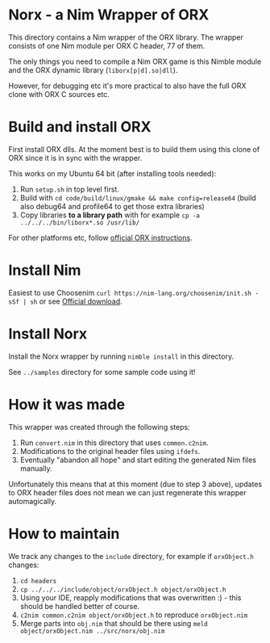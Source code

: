 # Norx - a Nim Wrapper of ORX
This directory contains a Nim wrapper of the ORX library. The wrapper consists of one Nim module per ORX C header, 77 of them.

The only things you need to compile a Nim ORX game is this Nimble module and the ORX dynamic library (`liborx[p|d].so|dll`).

However, for debugging etc it's more practical to also have the full ORX clone with ORX C sources etc.

# Build and install ORX
First install ORX dlls. At the moment best is to build them using this clone of ORX since it is in sync with the wrapper.

This works on my Ubuntu 64 bit (after installing tools needed):

1. Run `setup.sh` in top level first.
2. Build with `cd code/build/linux/gmake && make config=release64` (build also debug64 and profile64 to get those extra libraries)
3. Copy libraries **to a library path** with for example `cp -a ../../../bin/liborx*.so /usr/lib/` 

For other platforms etc, follow [official ORX instructions](https://wiki.orx-project.org/en/guides/beginners/downloading_orx).

# Install Nim
Easiest to use Choosenim `curl https://nim-lang.org/choosenim/init.sh -sSf | sh` or see [Official download](https://nim-lang.org/install.html).

# Install Norx
Install the Norx wrapper by running  `nimble install` in this directory.

See `../samples` directory for some sample code using it!


# How it was made
This wrapper was created through the following steps:

1. Run `convert.nim` in this directory that uses `common.c2nim`.
2. Modifications to the original header files using `ifdefs`.
3. Eventually "abandon all hope" and start editing the generated Nim files manually.

Unfortunately this means that at this moment (due to step 3 above), updates to ORX header files does not mean we can just regenerate this wrapper automagically.

# How to maintain
We track any changes to the `include` directory, for example if `orxObject.h` changes:

1. `cd headers`
2. `cp ../../../include/object/orxObject.h object/orxObject.h`
3. Using your IDE, reapply modifications that was overwritten :) - this should be handled better of course.
4. `c2nim common.c2nim object/orxObject.h` to reproduce `orxObject.nim`
5. Merge parts into `obj.nim` that should be there using `meld object/orxObject.nim ../src/norx/obj.nim`
